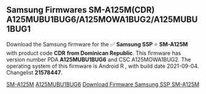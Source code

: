 <h2>Samsung Firmwares SM-A125M(CDR) A125MUBU1BUG6/A125MOWA1BUG2/A125MUBU1BUG1</h2>
Download the Samsung firmware for the ✅ <strong>Samsung SSP </strong> ⭐ <strong>SM-A125M</strong> with product code <strong>CDR</strong> <strong> from Dominican Republic</strong>. This firmware has version number PDA <strong>A125MUBU1BUG6</strong> and CSC A125MOWA1BUG2. The operating system of this firmware is Android R , with build date 2021-09-04. Changelist <strong>21578447</strong>.


[SM-A125M](https://samfirm.shop/samsung/model/SM-A125M)
[A125MUBU1BUG6](https://samfirm.shop/samsung/pda/A125MUBU1BUG6)
[Download Firmware Samsung SSP SM-A125M](https://samfirm.shop/samsung/firmware/453471)

